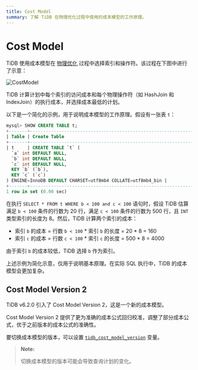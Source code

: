 ```yaml
---
title: Cost Model
summary: 了解 TiDB 在物理优化过程中使用的成本模型的工作原理。
---
```


# Cost Model

TiDB 使用成本模型在 [物理优化](/sql-physical-optimization.md) 过程中选择索引和操作符。该过程在下图中进行了示意：

![CostModel](/media/cost-model.png)

TiDB 计算计划中每个索引的访问成本和每个物理操作符（如 HashJoin 和 IndexJoin）的执行成本，并选择成本最低的计划。

以下是一个简化的示例，用于说明成本模型的工作原理。假设有一张表 `t`：

```sql
mysql> SHOW CREATE TABLE t;
+-------+-----------------------------------------------------------------------------------------------------------------------------------------------------------------------------------------------------+
| Table | Create Table                                                                                                                                                                                        |
+-------+-----------------------------------------------------------------------------------------------------------------------------------------------------------------------------------------------------+
| t     | CREATE TABLE `t` (
  `a` int DEFAULT NULL,
  `b` int DEFAULT NULL,
  `c` int DEFAULT NULL,
  KEY `b` (`b`),
  KEY `c` (`c`)
) ENGINE=InnoDB DEFAULT CHARSET=utf8mb4 COLLATE=utf8mb4_bin |
+-------+-----------------------------------------------------------------------------------------------------------------------------------------------------------------------------------------------------+
1 row in set (0.00 sec)
```

在执行 `SELECT * FROM t WHERE b < 100 and c < 100` 语句时，假设 TiDB 估算满足 `b < 100` 条件的行数为 20 行，满足 `c < 100` 条件的行数为 500 行，且 `INT` 类型索引的长度为 8。然后，TiDB 计算两个索引的成本：

+ 索引 `b` 的成本 = 行数 `b < 100` \* 索引 `b` 的长度 = 20 \* 8 = 160
+ 索引 `c` 的成本 = 行数 `c < 100` \* 索引 `c` 的长度 = 500 \* 8 = 4000

由于索引 `b` 的成本较低，TiDB 选择 `b` 作为索引。

上述示例为简化示意，仅用于说明基本原理。在实际 SQL 执行中，TiDB 的成本模型会更加复杂。

## Cost Model Version 2

TiDB v6.2.0 引入了 Cost Model Version 2，这是一个新的成本模型。

Cost Model Version 2 提供了更为准确的成本公式回归校准，调整了部分成本公式，优于之前版本的成本公式的准确性。

要切换成本模型的版本，可以设置 [`tidb_cost_model_version`](/system-variables.md#tidb_cost_model_version-new-in-v620) 变量。

> **Note:**
>
> 切换成本模型的版本可能会导致查询计划的变化。